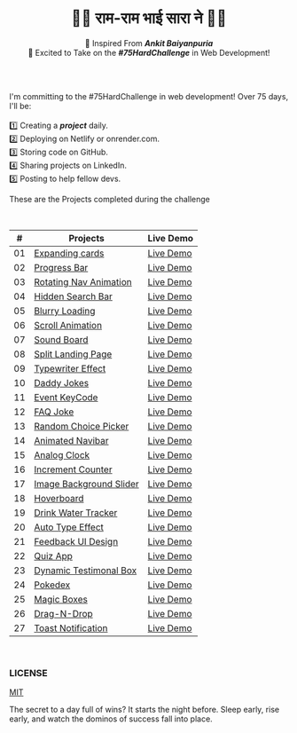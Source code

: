 <div align="center">

# 🙏🏻 राम-राम भाई सारा ने 🙏🏻

🚀 Inspired From **_Ankit Baiyanpuria_** <br />
💎 Excited to Take on the **_#75HardChallenge_** in Web Development!

</div>

<br />
<br />

I'm committing to the #75HardChallenge in web development! Over 75 days, I'll be: <br />
<br />
1️⃣ Creating a **_project_** daily. <br />
2️⃣ Deploying on Netlify or onrender.com. <br />
3️⃣ Storing code on GitHub. <br />
4️⃣ Sharing projects on LinkedIn. <br />
5️⃣ Posting to help fellow devs. <br />

These are the Projects completed during the challenge

<br />

|  #  | Projects                                                                       | Live Demo                                                            |
| :-: | ------------------------------------------------------------------------------ | -------------------------------------------------------------------- |
| 01  | [Expanding cards](https://github.com/Pranav-Jadhav09/75hard-Challenges)        | [Live Demo](https://forts-expanding-card-site.onrender.com/)         |
| 02  | [Progress Bar](https://github.com/Pranav-Jadhav09/75hard-Challenge)            | [Live Demo](https://forts-expanding-card-site.onrender.com/)         |
| 03  | [Rotating Nav Animation](https://github.com/Pranav-Jadhav09/75hard-Challenge)  | [Live Demo](https://rotating-nav-anim-site.onrender.com/)            |
| 04  | [Hidden Search Bar](https://github.com/Pranav-Jadhav09/75hard-Challenge)       | [Live Demo](https://hien-seah-br-site.onrender.com/)                 |
| 05  | [Blurry Loading](https://github.com/Pranav-Jadhav09/75hard-Challenge)          | [Live Demo](https://blurry-seah-br-site.onrender.com/)               |
| 06  | [Scroll Animation](https://github.com/Pranav-Jadhav09/75hard-Challenge)        | [Live Demo](https://joke-roller-scroll-anime.onrender.com/)          |
| 07  | [Sound Board](https://github.com/Pranav-Jadhav09/75hard-Challenge)             | [Live Demo](https://sound-board-project-site.onrender.com/)          |
| 08  | [Split Landing Page](https://github.com/Pranav-Jadhav09/75hard-Challenge)      | [Live Demo](https://split-landing-page-site.onrender.com/)           |
| 09  | [Typewriter Effect](https://github.com/Pranav-Jadhav09/75hard-Challenge)       | [Live Demo](https://type-writer-effect-form.onrender.com/)           |
| 10  | [Daddy Jokes](https://github.com/Pranav-Jadhav09/75hard-Challenge)             | [Live Demo](https://daddy-jokes-hub-site.onrender.com/)              |
| 11  | [Event KeyCode](https://github.com/Pranav-Jadhav09/75hard-Challenge)           | [Live Demo](https://event-key-code-site.onrender.com/)               |
| 12  | [FAQ Joke](https://github.com/Pranav-Jadhav09/75hard-Challenge)                | [Live Demo](https://faq-jokes.onrender.com/)                         |
| 13  | [Random Choice Picker](https://github.com/Pranav-Jadhav09/75hard-Challenge)    | [Live Demo](https://random-choice-picker-site.onrender.com/)         |
| 14  | [Animated Navibar](https://github.com/Pranav-Jadhav09/75hard-Challenge)        | [Live Demo](https://animated-navigation-site.onrender.com/)          |
| 15  | [Analog Clock](https://github.com/Pranav-Jadhav09/75hard-Challenge)            | [Live Demo](https://analog-clock-javascript-site.onrender.com/)      |
| 16  | [Increment Counter](https://github.com/Pranav-Jadhav09/75hard-Challenge)       | [Live Demo](https://increment-counter-javascript-site.onrender.com/) |
| 17  | [Image Background Slider](https://github.com/Pranav-Jadhav09/75hard-Challenge) | [Live Demo](https://image-background-slider-site.onrender.com/)      |
| 18  | [Hoverboard](https://github.com/Pranav-Jadhav09/75hard-Challenge)              | [Live Demo](https://hover-board-colors-site.onrender.com/)           |
| 19  | [Drink Water Tracker](https://github.com/Pranav-Jadhav09/75hard-Challenge)     | [Live Demo](https://drinking-water-tracker-site.onrender.com/)       |
| 20  | [Auto Type Effect](https://github.com/Pranav-Jadhav09/75hard-Challenge)        | [Live Demo](https://auto-type-effect-site.onrender.com/)             |
| 21  | [Feedback UI Design](https://github.com/Pranav-Jadhav09/75hard-Challenge)      | [Live Demo](https://feedback-modal-ui-site.onrender.com/)            |
| 22  | [Quiz App](https://github.com/Pranav-Jadhav09/75hard-Challenge)                | [Live Demo](https://iron-man-quiz-app.onrender.com)                  |
| 23  | [Dynamic Testimonal Box](https://github.com/Pranav-Jadhav09/75hard-Challenge)  | [Live Demo](https://dynamic-testimonial-box-marvel.onrender.com/)    |
| 24  | [Pokedex](https://github.com/Pranav-Jadhav09/75hard-Challenge)                 | [Live Demo](https://pokedex-poke-mon-app.onrender.com)               |
| 25  | [Magic Boxes](https://github.com/Pranav-Jadhav09/75hard-Challenge)             | [Live Demo](https://magic-3d-background.onrender.com/)               |
| 26  | [Drag-N-Drop](https://github.com/Pranav-Jadhav09/75hard-Challenge)             | [Live Demo](https://drag-and-drop-site.onrender.com)                 |
| 27  | [Toast Notification](https://github.com/Pranav-Jadhav09/75hard-Challenge)      | [Live Demo](https://toast-notification-site.onrender.com/)                 |

<br />

### LICENSE

[MIT](./LICENSE)

The secret to a day full of wins? It starts the night before. Sleep early, rise early, and watch the dominos of success fall into place.

